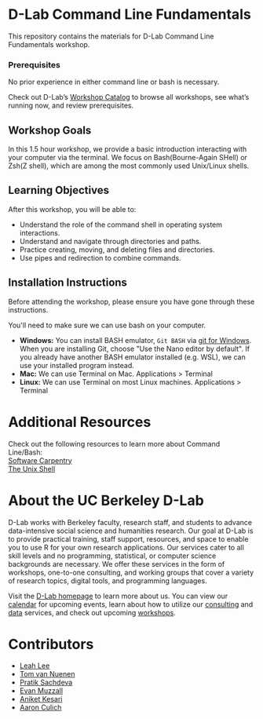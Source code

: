 # D-Lab Command Line Fundamentals

This repository contains the materials for D-Lab Command Line Fundamentals workshop. 

### Prerequisites
No prior experience in either command line or bash is necessary.

Check out D-Lab’s [Workshop Catalog](https://dlab-berkeley.github.io/dlab-workshops/) to browse all workshops, see what’s running now, and review prerequisites.

## Workshop Goals

In this 1.5 hour workshop, we provide a basic introduction interacting with your computer via the terminal. We focus on Bash(Bourne-Again SHell) or Zsh(Z shell), which are among the most commonly used Unix/Linux shells. 

## Learning Objectives

After this workshop, you will be able to:

- Understand the role of the command shell in operating system interactions.
- Understand and navigate through directories and paths.
- Practice creating, moving, and deleting files and directories.
- Use pipes and redirection to combine commands.

## Installation Instructions

Before attending the workshop, please ensure you have gone through these instructions.

You'll need to make sure we can use bash on your computer. 

* **Windows:** You can install BASH emulator, `Git BASH` via [git for Windows](https://gitforwindows.org). When you are installing Git, choose "Use the Nano editor by default". If you already have another BASH emulator installed (e.g. WSL), we can use your installed program instead.
* **Mac:** We can use Terminal on Mac. Applications > Terminal
* **Linux:** We can use Terminal on most Linux machines. Applications > Terminal


# Additional Resources

Check out the following resources to learn more about Command Line/Bash:<br>
[Software Carpentry](https://software-carpentry.org/lessons/) <br>
[The Unix Shell](http://swcarpentry.github.io/shell-novice/) <br>


# About the UC Berkeley D-Lab

D-Lab works with Berkeley faculty, research staff, and students to advance data-intensive social science and humanities research. Our goal at D-Lab is to provide practical training, staff support, resources, and space to enable you to use R for your own research applications. Our services cater to all skill levels and no programming, statistical, or computer science backgrounds are necessary. We offer these services in the form of workshops, one-to-one consulting, and working groups that cover a variety of research topics, digital tools, and programming languages.  

Visit the [D-Lab homepage](https://dlab.berkeley.edu/) to learn more about us. You can view our [calendar](https://dlab.berkeley.edu/events/calendar) for upcoming events, learn about how to utilize our [consulting](https://dlab.berkeley.edu/consulting) and [data](https://dlab.berkeley.edu/data) services, and check out upcoming [workshops](https://dlab.berkeley.edu/events/workshops).


# Contributors

* [Leah Lee](https://dlab.berkeley.edu/people/leah-lee)
* [Tom van Nuenen](https://dlab.berkeley.edu/people/tom-van-nuenen)
* [Pratik Sachdeva](https://dlab.berkeley.edu/people/pratik-sachdeva)
* [Evan Muzzall](https://dlab.berkeley.edu/people/evan-muzzall)
* [Aniket Kesari](https://dlab.berkeley.edu/people/aniket-kesari)
* [Aaron Culich](https://dlab.berkeley.edu/people/aaron-culich)
